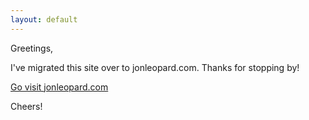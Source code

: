 ```yaml
---
layout: default
---
```


Greetings,

I've migrated this site over to jonleopard.com. Thanks for stopping by!


[Go visit jonleopard.com](https://jonleopard.com)

Cheers!

